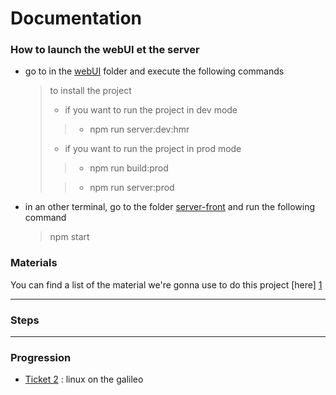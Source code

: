 # Documentation

### How to launch the webUI et the server

* go to in the [webUI][UI-dir] folder and execute the following commands

    > to install the project
    >
    > * if you want to run the project in dev mode
    >
    > > * npm run server:dev:hmr
    >
    > * if you want to run the project in prod mode
    >
    > > * npm run build:prod
    >
    > > * npm run server:prod

* in an other terminal, go to the folder [server-front][srv-dir] and run the following command

    > npm start

### Materials
You can find a list of the material we're gonna use to do this project [here] [1]

___
### Steps

___
### Progression

* [Ticket 2][t2] : linux on the galileo

[1]: /docs/materials.md/
[2]: /docs/steps/README.md
[3]: /docs/progression/README.md
[t2]: /docs/progression/Ticket_2.md
[UI-dir]: /src/webUI
[srv-dir]: /src/server-front
